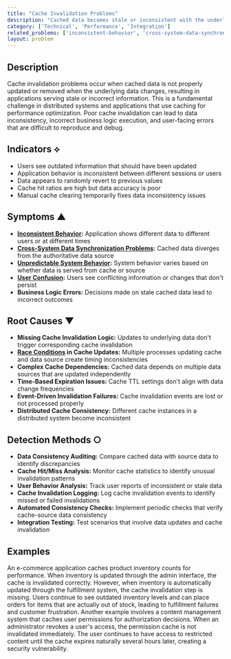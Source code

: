 ```yaml
---
title: "Cache Invalidation Problems"
description: "Cached data becomes stale or inconsistent with the underlying data source, leading to incorrect application behavior and user confusion."
category: ['Technical', 'Performance', 'Integration']
related_problems: ['inconsistent-behavior', 'cross-system-data-synchronization-problems', 'unpredictable-system-behavior']
layout: problem
---
```


## Description

Cache invalidation problems occur when cached data is not properly updated or removed when the underlying data changes, resulting in applications serving stale or incorrect information. This is a fundamental challenge in distributed systems and applications that use caching for performance optimization. Poor cache invalidation can lead to data inconsistency, incorrect business logic execution, and user-facing errors that are difficult to reproduce and debug.

## Indicators ⟡

- Users see outdated information that should have been updated
- Application behavior is inconsistent between different sessions or users
- Data appears to randomly revert to previous values
- Cache hit ratios are high but data accuracy is poor
- Manual cache clearing temporarily fixes data inconsistency issues

## Symptoms ▲

- **[Inconsistent Behavior](inconsistent-behavior.md):** Application shows different data to different users or at different times
- **[Cross-System Data Synchronization Problems](cross-system-data-synchronization-problems.md):** Cached data diverges from the authoritative data source
- **[Unpredictable System Behavior](unpredictable-system-behavior.md):** System behavior varies based on whether data is served from cache or source
- **[User Confusion](user-confusion.md):** Users see conflicting information or changes that don't persist
- **Business Logic Errors:** Decisions made on stale cached data lead to incorrect outcomes

## Root Causes ▼

- **Missing Cache Invalidation Logic:** Updates to underlying data don't trigger corresponding cache invalidation
- **[Race Conditions](race-conditions.md) in Cache Updates:** Multiple processes updating cache and data source create timing inconsistencies
- **Complex Cache Dependencies:** Cached data depends on multiple data sources that are updated independently
- **Time-Based Expiration Issues:** Cache TTL settings don't align with data change frequencies
- **Event-Driven Invalidation Failures:** Cache invalidation events are lost or not processed properly
- **Distributed Cache Consistency:** Different cache instances in a distributed system become inconsistent

## Detection Methods ○

- **Data Consistency Auditing:** Compare cached data with source data to identify discrepancies
- **Cache Hit/Miss Analysis:** Monitor cache statistics to identify unusual invalidation patterns
- **User Behavior Analysis:** Track user reports of inconsistent or stale data
- **Cache Invalidation Logging:** Log cache invalidation events to identify missed or failed invalidations
- **Automated Consistency Checks:** Implement periodic checks that verify cache-source data consistency
- **Integration Testing:** Test scenarios that involve data updates and cache invalidation

## Examples

An e-commerce application caches product inventory counts for performance. When inventory is updated through the admin interface, the cache is invalidated correctly. However, when inventory is automatically updated through the fulfillment system, the cache invalidation step is missing. Users continue to see outdated inventory levels and can place orders for items that are actually out of stock, leading to fulfillment failures and customer frustration. Another example involves a content management system that caches user permissions for authorization decisions. When an administrator revokes a user's access, the permission cache is not invalidated immediately. The user continues to have access to restricted content until the cache expires naturally several hours later, creating a security vulnerability.